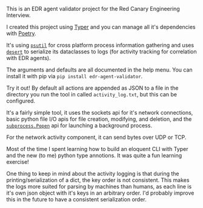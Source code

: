 This is an EDR agent validator project for the Red Canary Engineering Interview.

I created this project using [Typer](https://typer.tiangolo.com/) and you can manage all it's dependencies with [Poetry](https://python-poetry.org/).

It's using [`psutil`](https://github.com/giampaolo/psutil) for cross platform process information gathering and uses [`desert`](https://desert.readthedocs.io/en/stable/) to serialize its dataclasses to logs (for activity tracking for correlation with EDR agents).

The arguments and defaults are all documented in the help menu. You can install it with pip via `pip install edr-agent-validator`.

Try it out! By default all actions are appended as JSON to a file in the directory you run the tool in called `activity_log.txt`, but this can be configured.

It's a fairly simple tool, it uses the sockets api for it's network connections, basic python file I/O apis for file creation, modifying, and deletion, and the [`subprocess.Popen`](https://docs.python.org/3/library/subprocess.html#subprocess.Popen) api for launching a background process.

For the network activity component, it can send bytes over UDP or TCP.

Most of the time I spent learning how to build an eloquent CLI with Typer and the new (to me) python type annotions. It was quite a fun learning exercise!

One thing to keep in mind about the activity logging is that during the printing/serialization of a dict, the key order is not consistent. This makes the logs more suited for parsing by machines than humans, as each line is it's own json object with it's keys in an arbitrary order. I'd probably improve this in the future to have a consistent serialization order.

